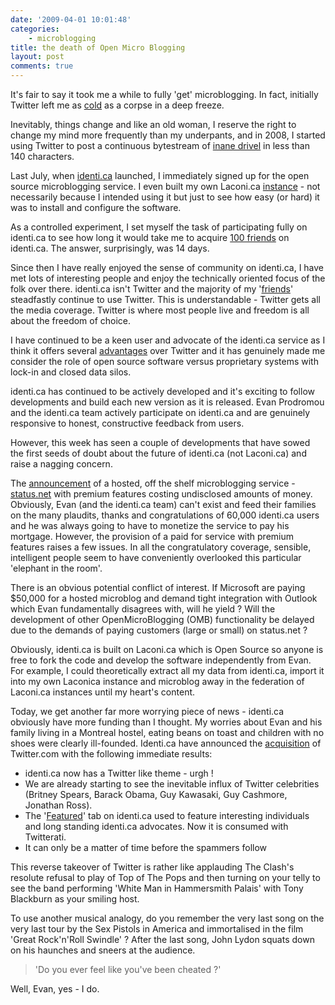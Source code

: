 ```yaml
---
date: '2009-04-01 10:01:48'
categories:
    - microblogging
title: the death of Open Micro Blogging
layout: post
comments: true
---
```

It's fair to say it took me a while to fully 'get' microblogging. In
fact, initially Twitter left me as
[cold](http://www.nbrightside.com/blog/2007/03/12/resisting-the-lure-of-twitter)
as a corpse in a deep freeze.

Inevitably, things change and like an old woman, I reserve the right to
change my mind more frequently than my underpants, and in 2008, I
started using Twitter to post a continuous bytestream of [inane
drivel](http://www.nbrightside.com/blog/2008/04/29/brief-history-of-inane-drivel)
in less than 140 characters.

Last July, when [identi.ca](http://identi.ca/) launched, I immediately
signed up for the open source microblogging service. I even built my own
Laconi.ca [instance](http://www.nbrightside.com/laconica/) - not necessarily
because I intended using it but just to see how easy (or hard) it was to
install and configure the software.

As a controlled experiment, I set myself the task of participating fully
on identi.ca to see how long it would take me to acquire [100
friends](http://www.nbrightside.com/blog/2008/07/16/how-to-make-100-friends-on-identi-ca-in-14-days)
on identi.ca. The answer, surprisingly, was 14 days.

Since then I have really enjoyed the sense of community on identi.ca, I
have met lots of interesting people and enjoy the technically oriented
focus of the folk over there. identi.ca isn't Twitter and the majority
of my
'[friends](http://www.nbrightside.com/blog/2008/08/19/knowing-me-knowing-you)'
steadfastly continue to use Twitter. This is understandable - Twitter
gets all the media coverage. Twitter is where most people live and
freedom is all about the freedom of choice.

I have continued to be a keen user and advocate of the identi.ca service
as I think it offers several
[advantages](http://andyc.tumblr.com/post/72328374/twitter-versus-identi-ca)
over Twitter and it has genuinely made me consider the role of open
source software versus proprietary systems with lock-in and closed data
silos.

identi.ca has continued to be actively developed and it's exciting to
follow developments and build each new version as it is released. Evan
Prodromou and the identi.ca team actively participate on identi.ca and
are genuinely responsive to honest, constructive feedback from users.

However, this week has seen a couple of developments that have sowed the
first seeds of doubt about the future of identi.ca (not Laconi.ca) and
raise a nagging concern.

The
[announcement](http://controlyourself.ca/2009/03/30/statusnet-coming-soon/)
of a hosted, off the shelf microblogging service -
[status.net](http://status.net/)
with premium features costing undisclosed amounts of money.
Obviously, Evan (and the identi.ca team) can't exist and feed their
families on the many plaudits, thanks and congratulations of 60,000
identi.ca users and he was always going to have to monetize the service
to pay his mortgage. However, the provision of a paid for service with
premium features raises a few issues. In all the congratulatory
coverage, sensible, intelligent people seem to have conveniently
overlooked this particular 'elephant in the room'.

There is an obvious potential conflict of interest. If Microsoft are
paying $50,000 for a hosted microblog and demand tight integration with
Outlook which Evan fundamentally disagrees with, will he yield ? Will
the development of other OpenMicroBlogging (OMB) functionality be
delayed due to the demands of paying customers (large or small) on
status.net ?

Obviously, identi.ca is built on Laconi.ca which is Open Source so
anyone is free to fork the code and develop the software independently
from Evan. For example, I could theoretically extract all my data from
identi.ca, import it into my own Laconica instance and microblog away in
the federation of Laconi.ca instances until my heart's content.

Today, we get another far more worrying piece of news - identi.ca
obviously have more funding than I thought. My worries about Evan and
his family living in a Montreal hostel, eating beans on toast and
children with no shoes were clearly ill-founded.
Identi.ca have announced the
[acquisition](http://controlyourself.ca/2009/04/01/identica-acquires-twitter/)
of Twitter.com with the following immediate results:

-   identi.ca now has a Twitter like theme - urgh !
-   We are already starting to see the inevitable influx of Twitter
    celebrities (Britney Spears, Barack Obama, Guy Kawasaki, Guy
    Cashmore, Jonathan Ross).
-   The '[Featured](http://identi.ca/featured)' tab on identi.ca used to
    feature interesting individuals and long standing identi.ca
    advocates. Now it is consumed with Twitterati.
-   It can only be a matter of time before the spammers follow

This reverse takeover of Twitter is rather like applauding The Clash's
resolute refusal to play of Top of The Pops and then turning on your
telly to see the band performing 'White Man in Hammersmith Palais' with
Tony Blackburn as your smiling host.

To use another musical analogy, do you remember the very last song on
the very last tour by the Sex Pistols in America and immortalised in the
film 'Great Rock'n'Roll Swindle' ? After the last song, John Lydon
squats down on his haunches and sneers at the audience.

> 'Do you ever feel like you've been cheated ?'

Well, Evan, yes - I do.
